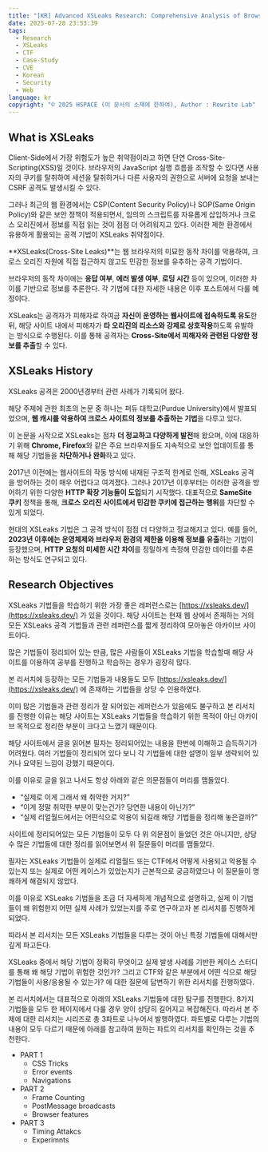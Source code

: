 ```yaml
---
title: "[KR] Advanced XSLeaks Research: Comprehensive Analysis of Browser-Based Information Disclosure Techniques — Part 0"
date: 2025-07-28 23:53:39
tags:
  - Research
  - XSLeaks
  - CTF
  - Case-Study
  - CVE
  - Korean
  - Security
  - Web
language: kr
copyright: "© 2025 HSPACE (이 문서의 소재에 한하여), Author : Rewrite Lab"
---
```


## What is XSLeaks

Client-Side에서 가장 위험도가 높은 취약점이라고 하면 단연 Cross-Site-Scripting(XSS)일 것이다. 브라우저의 JavaScript 실행 흐름을 조작할 수 있다면 사용자의 쿠키를 탈취하여 세션을 탈취하거나 다른 사용자의 권한으로 서버에 요청을 보내는 CSRF 공격도 발생시킬 수 있다.

그러나 최근의 웹 환경에서는 CSP(Content Security Policy)나 SOP(Same Origin Policy)와 같은 보안 정책이 적용되면서, 임의의 스크립트를 자유롭게 삽입하거나 크로스 오리진에서 정보를 직접 읽는 것이 점점 더 어려워지고 있다. 이러한 제한 환경에서 유용하게 활용되는 공격 기법이 XSLeaks 취약점이다.

**XSLeaks(Cross-Site Leaks)**는 웹 브라우저의 미묘한 동작 차이를 악용하여, 크로스 오리진 자원에 직접 접근하지 않고도 민감한 정보를 유추하는 공격 기법이다.

브라우저의 동작 차이에는 **응답 여부**, **에러 발생 여부**, **로딩 시간** 등이 있으며, 이러한 차이를 기반으로 정보를 추론한다. 각 기법에 대한 자세한 내용은 이후 포스트에서 다룰 예정이다.

XSLeaks는 공격자가 피해자로 하여금 **자신이 운영하는 웹사이트에 접속하도록 유도**한 뒤, 해당 사이트 내에서 피해자가 **타 오리진의 리소스와 강제로 상호작용**하도록 유발하는 방식으로 수행된다. 이를 통해 공격자는 **Cross-Site에서 피해자와 관련된 다양한 정보를 추출**할 수 있다.

## XSLeaks History

XSLeaks 공격은 2000년경부터 관련 사례가 기록되어 왔다.

해당 주제에 관한 최초의 논문 중 하나는 퍼듀 대학교(Purdue University)에서 발표되었으며, **웹 캐시를 악용하여 크로스 사이트의 정보를 추출하는 기법**을 다루고 있다.

이 논문을 시작으로 XSLeaks는 점차 **더 정교하고 다양하게 발전**해 왔으며, 이에 대응하기 위해 **Chrome, Firefox**와 같은 주요 브라우저들도 지속적으로 보안 업데이트를 통해 해당 기법들을 **차단하거나 완화**하고 있다.

2017년 이전에는 웹사이트의 작동 방식에 내재된 구조적 한계로 인해, XSLeaks 공격을 방어하는 것이 매우 어렵다고 여겨졌다. 그러나 2017년 이후부터는 이러한 공격을 방어하기 위한 다양한 **HTTP 확장 기능들이 도입**되기 시작했다. 대표적으로 **SameSite 쿠키** 정책을 통해, **크로스 오리진 사이트에서 민감한 쿠키에 접근하는 행위**를 차단할 수 있게 되었다.

현대의 XSLeaks 기법은 그 공격 방식이 점점 더 다양하고 정교해지고 있다. 예를 들어, **2023년 이후에는 운영체제와 브라우저 환경의 제한을 이용해 정보를 유출**하는 기법이 등장했으며, **HTTP 요청의 미세한 시간 차이**를 정밀하게 측정해 민감한 데이터를 추론하는 방식도 연구되고 있다.

## Research Objectives

XSLeaks 기법들을 학습하기 위한 가장 좋은 레퍼런스로는 [https://xsleaks.dev/](https://xsleaks.dev/) 가 있을 것이다. 해당 사이트는 현재 웹 상에서 존재하는 거의 모든 XSLeaks 공격 기법들과 관련 레퍼런스를 짧게 정리하여 모아놓은 아카이브 사이트이다.

많은 기법들이 정리되어 있는 만큼, 많은 사람들이 XSLeaks 기법을 학습할때 해당 사이트를 이용하여 공부를 진행하고 학습하는 경우가 굉장히 많다.

본 리서치에 등장하는 모든 기법들과 내용들도 모두 [https://xsleaks.dev/](https://xsleaks.dev/) 에 존재하는 기법들을 상당 수 인용하였다.

이미 많은 기법들과 관련 정리가 잘 되어있는 레퍼런스가 있음에도 불구하고 본 리서치를 진행한 이유는 해당 사이트는 XSLeaks 기법들을 학습하기 위한 목적이 아닌 아카이브 목적으로 정리한 부분이 크다고 느꼈기 때문이다.

해당 사이트에서 글을 읽어본 필자는 정리되어있는 내용을 한번에 이해하고 습득하기가 어려웠다. 여러 기법들이 정리되어 있다 보니 각 기법들에 대한 설명이 일부 생략되어 있거나 요약된 느낌이 강했기 때문이다.

이를 이유로 글을 읽고 나서도 항상 아래와 같은 의문점들이 머리를 맴돌았다.

- “실제로 이게 그래서 왜 취약한 거지?”
- “이게 정말 취약한 부분이 맞는건가? 당연한 내용이 아닌가?”
- “실제 리얼월드에서는 어떤식으로 악용이 되길래 해당 기법들을 정리해 놓은걸까?”

사이트에 정리되어있는 모든 기법들이 모두 다 위 의문점이 들었던 것은 아니지만, 상당수 많은 기법들에 대한 정리를 읽어보면서 위 질문들이 머리를 맴돌았다.

필자는 XSLeaks 기법들이 실제로 리얼월드 또는 CTF에서 어떻게 사용되고 악용될 수 있는지 또는 실제로 어떤 케이스가 있었는지가 근본적으로 궁금하였으나 이 질문들이 명쾌하게 해결되지 않았다.

이를 이유로 XSLeaks 기법들을 조금 더 자세하게 개념적으로 설명하고, 실제 이 기법들이 왜 위험한지 어떤 실제 사례가 있었는지를 주로 연구하고자 본 리서치를 진행하게 되었다.

따라서 본 리서치는 모든 XSLeaks 기법들을 다루는 것이 아닌 특정 기법들에 대해서만 깊게 파고든다.

XSLeaks 중에서 해당 기법이 정확히 무엇이고 실제 발생 사례를 기반한 케이스 스터디를 통해 왜 해당 기법이 위험한 것인가? 그리고 CTF와 같은 부분에서 어떤 식으로 해당 기법들이 사용/응용될 수 있는가? 에 대한 질문에 답변하기 위한 리서치를 진행하였다.

본 리서치에서는 대표적으로 아래의 XSLeaks 기법들에 대한 탐구를 진행한다. 8가지 기법들을 모두 한 페이지에서 다룰 경우 양이 상당히 길어지고 복잡해진다. 따라서 본 주제에 대한 리서치는 시리즈로 총 3파트로 나누어서 발행하였다. 파트별로 다루는 기법의 내용이 모두 다르기 때문에 아래를 참고하여 원하는 파트의 리서치를 확인하는 것을 추천한다.

- PART 1
  - CSS Tricks
  - Error events
  - Navigations
- PART 2
  - Frame Counting
  - PostMessage broadcasts
  - Browser features
- PART 3
  - Timing Attakcs
  - Experimnts

